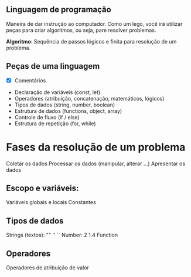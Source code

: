 ## Linguagem de programação

Maneira de dar instrução ao computador.
Como um lego, você irá utilizar peças para criar algoritmos, ou seja, pare resolver problemas.

**Algoritmo**: Sequência de passos lógicos e finita para resolução de um problema.

## Peças de uma linguagem

- [x] Comentários
- Declaração de variáveis (const, let)
- Operadores (atribuição, concatenação, matemáticos, lógicos)
- Tipos de dados (string, number, boolean)
- Estrutura de dados (functions, object, array)
- Controle de fluxo (if / else)
- Estrutura de repetição (for, while)

# Fases da resolução de um problema

Coletar os dados
Processar os dados (manipular, alterar ...)
Apresentar os dados


## Escopo e variáveis:

Variáveis globais e locais
Constantes

## Tipos de dados

Strings (textos): "" '' ``
Number: 2 1.4
Function

## Operadores

Operadores de atribuição de valor